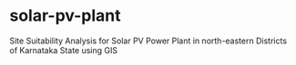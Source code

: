 # solar-pv-plant
Site Suitability Analysis for Solar PV Power Plant in north-eastern Districts of Karnataka State using GIS
